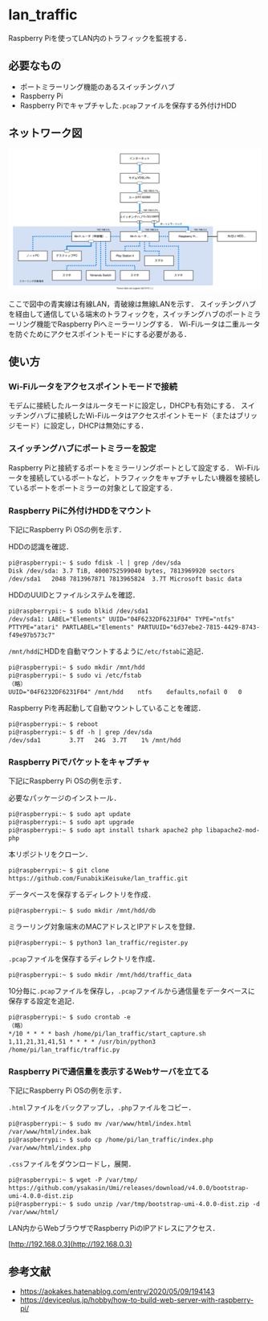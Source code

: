 # lan_traffic
Raspberry Piを使ってLAN内のトラフィックを監視する．

## 必要なもの
- ポートミラーリング機能のあるスイッチングハブ
- Raspberry Pi
- Raspberry Piでキャプチャした`.pcap`ファイルを保存する外付けHDD

## ネットワーク図
![lan_network](https://raw.githubusercontent.com/FunabikiKeisuke/lan_traffic/main/lan_traffic.drawio.svg)

ここで図中の青実線は有線LAN，青破線は無線LANを示す．
スイッチングハブを経由して通信している端末のトラフィックを，スイッチングハブのポートミラーリング機能でRaspberry Piへミーラーリングする．
Wi-Fiルータは二重ルータを防ぐためにアクセスポイントモードにする必要がある．

## 使い方
### Wi-Fiルータをアクセスポイントモードで接続
モデムに接続したルータはルータモードに設定し，DHCPも有効にする．
スイッチングハブに接続したWi-Fiルータはアクセスポイントモード（またはブリッジモード）に設定し，DHCPは無効にする．

### スイッチングハブにポートミラーを設定
Raspberry Piと接続するポートをミラーリングポートとして設定する．
Wi-Fiルータを接続しているポートなど，トラフィックをキャプチャしたい機器を接続しているポートをポートミラーの対象として設定する．

### Raspberry Piに外付けHDDをマウント
下記にRaspberry Pi OSの例を示す．

HDDの認識を確認．
```
pi@raspberrypi:~ $ sudo fdisk -l | grep /dev/sda
Disk /dev/sda: 3.7 TiB, 4000752599040 bytes, 7813969920 sectors
/dev/sda1   2048 7813967871 7813965824  3.7T Microsoft basic data
```
HDDのUUIDとファイルシステムを確認．
```
pi@raspberrypi:~ $ sudo blkid /dev/sda1
/dev/sda1: LABEL="Elements" UUID="04F6232DF6231F04" TYPE="ntfs" PTTYPE="atari" PARTLABEL="Elements" PARTUUID="6d37ebe2-7815-4429-8743-f49e97b573c7"
```
`/mnt/hdd`にHDDを自動マウントするように`/etc/fstab`に追記．
```
pi@raspberrypi:~ $ sudo mkdir /mnt/hdd
pi@raspberrypi:~ $ sudo vi /etc/fstab
（略）
UUID="04F6232DF6231F04" /mnt/hdd    ntfs    defaults,nofail 0   0
```
Raspberry Piを再起動して自動マウントしていることを確認．
```
pi@raspberrypi:~ $ reboot
pi@raspberrypi:~ $ df -h | grep /dev/sda
/dev/sda1        3.7T   24G  3.7T    1% /mnt/hdd
```

### Raspberry Piでパケットをキャプチャ
下記にRaspberry Pi OSの例を示す．

必要なパッケージのインストール．
```
pi@raspberrypi:~ $ sudo apt update
pi@raspberrypi:~ $ sudo apt upgrade
pi@raspberrypi:~ $ sudo apt install tshark apache2 php libapache2-mod-php
```
本リポジトリをクローン．
```
pi@raspberrypi:~ $ git clone https://github.com/FunabikiKeisuke/lan_traffic.git
```
データベースを保存するディレクトリを作成．
```
pi@raspberrypi:~ $ sudo mkdir /mnt/hdd/db
```
ミラーリング対象端末のMACアドレスとIPアドレスを登録．
```
pi@raspberrypi:~ $ python3 lan_traffic/register.py
```
`.pcap`ファイルを保存するディレクトリを作成．
```
pi@raspberrypi:~ $ sudo mkdir /mnt/hdd/traffic_data
```
10分毎に`.pcap`ファイルを保存し，`.pcap`ファイルから通信量をデータベースに保存する設定を追記．
```
pi@raspberrypi:~ $ sudo crontab -e
（略）
*/10 * * * * bash /home/pi/lan_traffic/start_capture.sh
1,11,21,31,41,51 * * * * /usr/bin/python3 /home/pi/lan_traffic/traffic.py
```

### Raspberry Piで通信量を表示するWebサーバを立てる
下記にRaspberry Pi OSの例を示す．

`.html`ファイルをバックアップし，`.php`ファイルをコピー．
```
pi@raspberrypi:~ $ sudo mv /var/www/html/index.html /var/www/html/index.bak
pi@raspberrypi:~ $ sudo cp /home/pi/lan_traffic/index.php /var/www/html/index.php
```
`.css`ファイルをダウンロードし，展開．
```
pi@raspberrypi:~ $ wget -P /var/tmp/ https://github.com/ysakasin/Umi/releases/download/v4.0.0/bootstrap-umi-4.0.0-dist.zip
pi@raspberrypi:~ $ sudo unzip /var/tmp/bootstrap-umi-4.0.0-dist.zip -d /var/www/html/
```
LAN内からWebブラウザでRaspberry PiのIPアドレスにアクセス．

[http://192.168.0.3](http://192.168.0.3)


## 参考文献
- https://aokakes.hatenablog.com/entry/2020/05/09/194143
- https://deviceplus.jp/hobby/how-to-build-web-server-with-raspberry-pi/